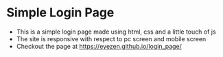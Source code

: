 # Simple Login Page
-  This is a simple login page made using html, css and a little touch of js
- The site is responsive with respect to pc screen and mobile screen
- Checkout the page at https://eyezen.github.io/login_page/